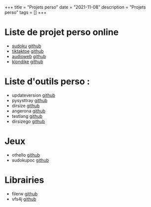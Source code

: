 +++
title = "Projets perso"
date = "2021-11-08"
description = "Projets perso"
tags = []
+++

# Liste de projet perso online
* [sudoku](https://abarhub.github.io/sudokujs/sudokujs/) [github](https://github.com/abarhub/sudokujs)
* [tiktaktoe](https://abarhub.github.io/tictactoejs/) [github](https://github.com/abarhub/tictactoejs)
* [audioweb](https://abarhub.github.io/audioweb/) [github](https://github.com/abarhub/audioweb)
* [klondike](https://abarhub.github.io/klondike/) [github](https://github.com/abarhub/klondike)

# Liste d'outils perso :
* updateversion [github](https://github.com/abarhub/updateversion)
* pysysttray [github](https://github.com/abarhub/pysystray)
* dirsize [github](https://github.com/abarhub/dirsize)
* angerona [github](https://github.com/abarhub/angerona)
* testlang [github](https://github.com/abarhub/testlang)
* dirsizego [github](https://github.com/abarhub/dirsizego)

# Jeux
* othello [github](https://github.com/abarhub/othello)
* sudokupoc [github](https://github.com/abarhub/sudokupoc)

# Librairies
* filerw [github](https://github.com/abarhub/filerw)
* vfs4j [github](https://github.com/abarhub/vfs4j)
